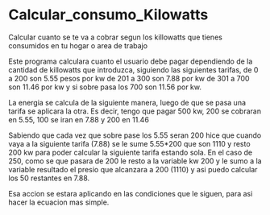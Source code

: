 # Calcular_consumo_Kilowatts
Calcular cuanto se te va a cobrar segun los killowatts que tienes consumidos en tu hogar o area de trabajo

Este programa calculara cuanto el usuario debe pagar dependiendo de la cantidad de killowatts que introduzca, siguiendo las siguientes tarifas, de 0 a 200 son 5.55 pesos
por kw de 201 a 300 son 7.88 por kw de 301 a 700 son 11.46 por kw y si sobre pasa los 700 son 11.56 por kw.

La energia se calcula de la siguiente manera, luego de que se pasa una tarifa se aplicara la otra. Es decir, tengo que pagar 500 kw, 200 se cobraran en 5.55, 100 se iran
en 7.88 y 200 en 11.46

Sabiendo que cada vez que sobre pase los 5.55 seran 200 hice que cuando vaya a la siguiente tarifa (7.88) se le sume 5.55*200 que son 1110 y resto 200 kw para 
poder calcular la siguiente tarifa estando sola. En el caso de 250, como se que pasara de 200 le resto a la variable kw 200 y le sumo a la variable resultado el presio 
que alcanzara a 200 (1110) y asi puedo calcular los 50 restantes en 7.88.

Esa accion se estara aplicando en las condiciones que le siguen, para asi hacer la ecuacion mas simple.
